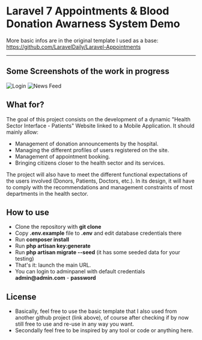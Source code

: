 # Laravel 7 Appointments & Blood Donation Awarness System Demo

More basic infos are in the original template I used as a base: https://github.com/LaravelDaily/Laravel-Appointments

---
## Some Screenshots of the work in progress
![Login](https://data.whicdn.com/images/345757051/original.png)
![News Feed](https://data.whicdn.com/images/345756976/original.png)


## What for?
The goal of this project consists on the development of a dynamic "Health Sector Interface - Patients" Website linked to a Mobile Application. It should mainly allow:
- Management of donation announcements by the hospital.
- Managing the different profiles of users registered on the site.
- Management of appointment booking.
- Bringing citizens closer to the health sector and its services.

The project will also have to meet the different functional expectations of the users involved (Donors, Patients, Doctors, etc.). In its design, it will have to comply with the recommendations and management constraints of most departments in the health sector.
## How to use

- Clone the repository with __git clone__
- Copy __.env.example__ file to __.env__ and edit database credentials there
- Run __composer install__
- Run __php artisan key:generate__
- Run __php artisan migrate --seed__ (it has some seeded data for your testing)
- That's it: launch the main URL. 
- You can login to adminpanel with default credentials __admin@admin.com__ - __password__

## License

- Basically, feel free to use the basic template that I also used from another github project (link above), of course after checking if by now still free to use and re-use in any way you want. 
- Secondally feel free to be inspired by any tool or code or anything here.
